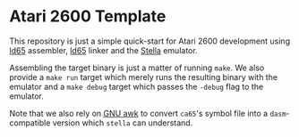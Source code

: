 # Atari 2600 Template

This repository is just a simple quick-start for Atari 2600
development using [ld65](https://cc65.github.io/doc/ca65.html)
assembler, [ld65](https://cc65.github.io/doc/ld65.html) linker and the
[Stella](https://stella-emu.github.io/) emulator.

Assembling the target binary is just a matter of running `make`. We
also provide a `make run` target which merely runs the resulting
binary with the emulator and a `make debug` target which passes the
`-debug` flag to the emulator.

Note that we also rely on [GNU
awk](https://www.gnu.org/software/gawk/manual/gawk.html) to convert
`ca65`'s symbol file into a `dasm`-compatible version which `stella`
can understand.
